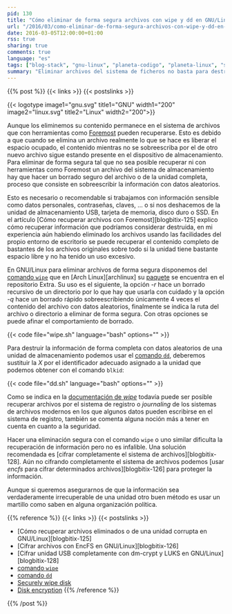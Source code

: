 ```yaml
---
pid: 130
title: "Cómo eliminar de forma segura archivos con wipe y dd en GNU/Linux"
url: "/2016/03/como-eliminar-de-forma-segura-archivos-con-wipe-y-dd-en-gnu-linux/"
date: 2016-03-05T12:00:00+01:00
rss: true
sharing: true
comments: true
language: "es"
tags: ["blog-stack", "gnu-linux", "planeta-codigo", "planeta-linux", "seguridad", "software-libre"]
summary: "Eliminar archivos del sistema de ficheros no basta para destruir la información que contuvieran. Con herramientas como _Foremost_ su contenido puede ser recuperado, por ello cuando desechamos una unidad de almacenamiento (disco duro, memoria USB, targeta SD, SSD) conviene hacer un borrado seguro de la unidad, si trabajamos con información sensible quizá queramos hacer un borrado seguro de los archivos que eliminemos. Con el comando <code>wipe</code> podemos borrar archivos individuales y con el comando <code>dd</code> una unidad completa."
---
```


{{% post %}}
{{< links >}}
{{< postslinks >}}

{{< logotype image1="gnu.svg" title1="GNU" width1="200" image2="linux.svg" title2="Linux" width2="200">}}

Aunque los eliminemos su contenido permanece en el sistema de archivos que con herramientas como [Foremost](https://wiki.archlinux.org/index.php/Foremost) pueden recuperarse. Esto es debido a que cuando se elimina un archivo realmente lo que se hace es liberar el espacio ocupado, el contenido mientras no se sobreescriba por el de otro nuevo archivo sigue estando presente en el dispositivo de almacenamiento. Para eliminar de forma segura tal que no sea posible recuperar ni con herramientas como Foremost un archivo del sistema de almacenamiento hay que hacer un borrado seguro del archivo o de la unidad completa, proceso que consiste en sobreescribir la información con datos aleatorios.

Esto es necesario o recomendable si trabajamos con información sensible como datos personales, contraseñas, claves, ... o si nos deshacemos de la unidad de almacenamiento USB, tarjeta de memoria, disco duro o SSD. En el artículo [Cómo recuperar archivos con Foremost][blogbitix-125] explico cómo recuperar información que podríamos considerar destruida, en mi experiencia aún habiendo eliminado los archivos usando las facilidades del propio entorno de escritorio se puede recuperar el contenido completo de bastantes de los archivos originales sobre todo si la unidad tiene bastante espacio libre y no ha tenido un uso excesivo.

En GNU/Linux para eliminar archivos de forma segura disponemos del [comando <code>wipe</code>](http://linux.die.net/man/1/wipe) que en [Arch Linux][archlinux] su [paquete](https://www.archlinux.org/packages/extra/x86_64/wipe/) se encuentra en el repositorio Extra. Su uso es el siguiente, la opción _-r_ hace un borrado recursivo de un directorio por lo que hay que usarla con cuidado y la opción _-q_ hace un borrado rápido sobreescribiendo únicamente 4 veces el contenido del archivo con datos aleatorios, finalmente se indica la ruta del archivo o directorio a eliminar de forma segura. Con otras opciones se puede afinar el comportamiento de borrado.

{{< code file="wipe.sh" language="bash" options="" >}}

Para destruir la información de forma completa con datos aleatorios de una unidad de almacenamiento podemos usar el [comando <code>dd</code>](http://linux.die.net/man/1/dd), deberemos sustituir la _X_ por el identificador adecuado asignado a la unidad que podemos obtener con el comando <code>blkid</code>:

{{< code file="dd.sh" language="bash" options="" >}}

Como se indica en la [documentación de _wipe_](http://manpages.ubuntu.com/manpages/lucid/man1/wipe.1.html) todavía puede ser posible recuperar archivos por el sistema de registro o _journaling_ de los sistemas de archivos modernos en los que algunos datos pueden escribirse en el sistema de registro, también se comenta alguna noción más a tener en cuenta en cuanto a la seguridad.

Hacer una eliminación segura con el comando <code>wipe</code> o uno similar dificulta la recuperación de información pero no es infalible. Una solución recomendada es [cifrar completamente el sistema de archivos][blogbitix-128]. Aún no cifrando completamente el sistema de archivos podemos [usar _encfs_ para cifrar determinados archivos][blogbitix-126] para proteger la información.

Aunque si queremos asegurarnos de que la información sea verdaderamente irrecuperable de una unidad otro buen método es usar un martillo como saben en alguna organización política.

{{% reference %}}
{{< links >}}
{{< postslinks >}}
* [Cómo recuperar archivos eliminados o de una unidad corrupta en GNU/Linux][blogbitix-125]
* [Cifrar archivos con EncFS en GNU/Linux][blogbitix-126]
* [Cifrar unidad USB completamente con dm-crypt y LUKS en GNU/Linux][blogbitix-128]
* [comando <code>wipe</code>](http://linux.die.net/man/1/wipe)
* [comando <code>dd</code>](http://linux.die.net/man/1/dd)
* [Securely wipe disk](https://wiki.archlinux.org/index.php/Securely_wipe_disk)
* [Disk encryption](https://wiki.archlinux.org/index.php/Disk_encryption)
{{% /reference %}}

{{% /post %}}
